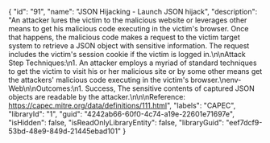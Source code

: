 {
  "id": "91",
  "name": "JSON Hijacking - Launch JSON hijack",
  "description": "An attacker lures the victim to the malicious website or leverages other means to get his malicious code executing in the victim's browser. Once that happens, the malicious code makes a request to the victim target system to retrieve a JSON object with sensitive information. The request includes the victim's session cookie if the victim is logged in.\n\nAttack Step Techniques:\n1.   An attacker employs a myriad of standard techniques to get the victim to visit his or her malicious site or by some other means get the attackers' malicious code executing in the victim's browser.\nenv-Web\n\nOutcomes:\n1.   Success,   The sensitive contents of captured JSON objects are readable by the attacker.\n\n\nReference: https://capec.mitre.org/data/definitions/111.html",
  "labels": "CAPEC",
  "libraryId": "1",
  "guid": "4242ab66-60f0-4c74-a19e-22601e71697e",
  "isHidden": false,
  "isReadOnlyLibraryEntity": false,
  "libraryGuid": "eef7dcf9-53bd-48e9-849d-21445ebad101"
}
